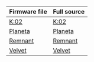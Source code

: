 | Firmware file           | Full source |
| --------------| ----------- |
|[K:02](https://github.com/ergohaven/vial-qmk/releases)|[K:02](https://github.com/ergohaven/vial-qmk/tree/ergohaven/keyboards/ergohaven/k02/keymaps/ergohaven)|  
|[Planeta](https://github.com/ergohaven/vial-qmk/releases)|[Planeta](https://github.com/ergohaven/vial-qmk/tree/ergohaven/keyboards/ergohaven/planeta/keymaps/ergohaven)|  
|[Remnant](https://github.com/ergohaven/vial-qmk/releases)|[Remnant](https://github.com/ergohaven/vial-qmk/tree/ergohaven/keyboards/ergohaven/remnant/keymaps/ergohaven)|  
|[Velvet](https://github.com/ergohaven/vial-qmk/releases)|[Velvet](https://github.com/ergohaven/vial-qmk/tree/ergohaven/keyboards/ergohaven/velvet/keymaps/ergohaven) |
